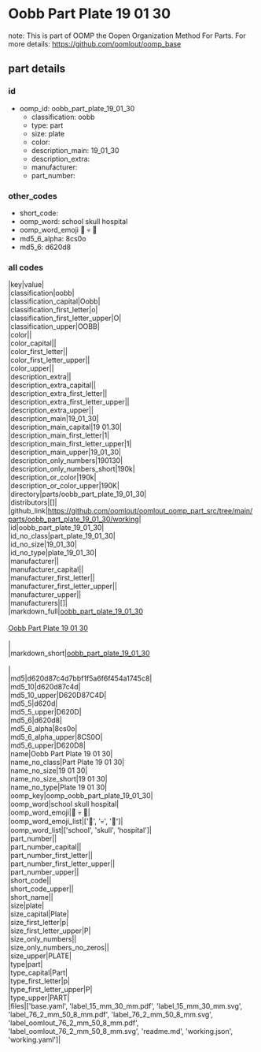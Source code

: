 # Oobb Part Plate 19 01 30  

note: This is part of OOMP the Oopen Organization Method For Parts. For more details: https://github.com/oomlout/oomp_base

##  part details





### id
* oomp_id: oobb_part_plate_19_01_30
  * classification: oobb
  * type: part
  * size: plate
  * color: 
  * description_main: 19_01_30
  * description_extra: 
  * manufacturer: 
  * part_number: 

### other_codes
* short_code: 
* oomp_word: school skull hospital
* oomp_word_emoji :school: :skull: :hospital:
* md5_6_alpha: 8cs0o
* md5_6: d620d8

### all codes 
|key|value|  
|classification|oobb|  
|classification_capital|Oobb|  
|classification_first_letter|o|  
|classification_first_letter_upper|O|  
|classification_upper|OOBB|  
|color||  
|color_capital||  
|color_first_letter||  
|color_first_letter_upper||  
|color_upper||  
|description_extra||  
|description_extra_capital||  
|description_extra_first_letter||  
|description_extra_first_letter_upper||  
|description_extra_upper||  
|description_main|19_01_30|  
|description_main_capital|19 01.30|  
|description_main_first_letter|1|  
|description_main_first_letter_upper|1|  
|description_main_upper|19_01_30|  
|description_only_numbers|190130|  
|description_only_numbers_short|190k|  
|description_or_color|190k|  
|description_or_color_upper|190K|  
|directory|parts/oobb_part_plate_19_01_30|  
|distributors|[]|  
|github_link|https://github.com/oomlout/oomlout_oomp_part_src/tree/main/parts/oobb_part_plate_19_01_30/working|  
|id|oobb_part_plate_19_01_30|  
|id_no_class|part_plate_19_01_30|  
|id_no_size|19_01_30|  
|id_no_type|plate_19_01_30|  
|manufacturer||  
|manufacturer_capital||  
|manufacturer_first_letter||  
|manufacturer_first_letter_upper||  
|manufacturer_upper||  
|manufacturers|[]|  
|markdown_full|[oobb_part_plate_19_01_30](https://github.com/oomlout/oomlout_oomp_part_src/tree/main/parts/oobb_part_plate_19_01_30/working)<br>[](https://github.com/oomlout/oomlout_oomp_part_src/tree/main/parts/oobb_part_plate_19_01_30/working)<br>[Oobb Part Plate 19 01 30](https://github.com/oomlout/oomlout_oomp_part_src/tree/main/parts/oobb_part_plate_19_01_30/working)<br><br>|  
|markdown_short|[oobb_part_plate_19_01_30](https://github.com/oomlout/oomlout_oomp_part_src/tree/main/parts/oobb_part_plate_19_01_30/working)<br><br>|  
|md5|d620d87c4d7bbf1f5a6f6f454a1745c8|  
|md5_10|d620d87c4d|  
|md5_10_upper|D620D87C4D|  
|md5_5|d620d|  
|md5_5_upper|D620D|  
|md5_6|d620d8|  
|md5_6_alpha|8cs0o|  
|md5_6_alpha_upper|8CS0O|  
|md5_6_upper|D620D8|  
|name|Oobb Part Plate 19 01 30|  
|name_no_class|Part Plate 19 01 30|  
|name_no_size|19 01 30|  
|name_no_size_short|19 01 30|  
|name_no_type|Plate 19 01 30|  
|oomp_key|oomp_oobb_part_plate_19_01_30|  
|oomp_word|school skull hospital|  
|oomp_word_emoji|:school: :skull: :hospital:|  
|oomp_word_emoji_list|[':school:', ':skull:', ':hospital:']|  
|oomp_word_list|['school', 'skull', 'hospital']|  
|part_number||  
|part_number_capital||  
|part_number_first_letter||  
|part_number_first_letter_upper||  
|part_number_upper||  
|short_code||  
|short_code_upper||  
|short_name||  
|size|plate|  
|size_capital|Plate|  
|size_first_letter|p|  
|size_first_letter_upper|P|  
|size_only_numbers||  
|size_only_numbers_no_zeros||  
|size_upper|PLATE|  
|type|part|  
|type_capital|Part|  
|type_first_letter|p|  
|type_first_letter_upper|P|  
|type_upper|PART|  
|files|['base.yaml', 'label_15_mm_30_mm.pdf', 'label_15_mm_30_mm.svg', 'label_76_2_mm_50_8_mm.pdf', 'label_76_2_mm_50_8_mm.svg', 'label_oomlout_76_2_mm_50_8_mm.pdf', 'label_oomlout_76_2_mm_50_8_mm.svg', 'readme.md', 'working.json', 'working.yaml']|  
